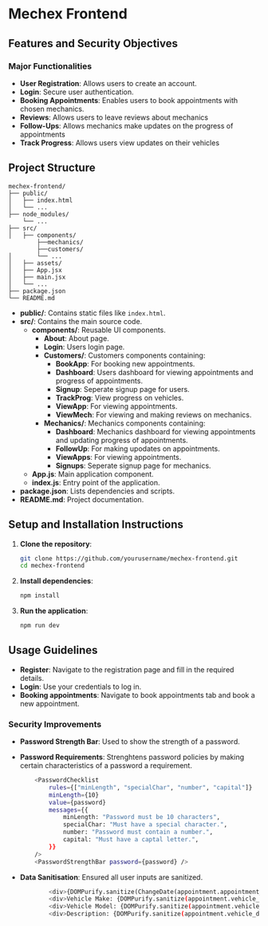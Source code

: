 # Mechex Frontend

## Features and Security Objectives

### Major Functionalities
- **User Registration**: Allows users to create an account.
- **Login**: Secure user authentication.
- **Booking Appointments**: Enables users to book appointments with chosen mechanics.
- **Reviews**: Allows users to leave reviews about mechanics
- **Follow-Ups**: Allows mechanics make updates on the progress of appointments
- **Track Progress**: Allows users view updates on their vehicles


## Project Structure

```
mechex-frontend/
├── public/
│   ├── index.html
│   └── ...
├── node_modules/
    └── ...
├── src/
│   ├── components/
        ├──mechanics/
        ├──customers/
│       └── ...
│   ├── assets/
│   ├── App.jsx
│   ├── main.jsx
│   └── ...
├── package.json
└── README.md
```

- **public/**: Contains static files like `index.html`.
- **src/**: Contains the main source code.
    - **components/**: Reusable UI components.
        - **About**: About page.
        - **Login**: Users login page.
        - **Customers/**: Customers components containing:
            - **BookApp**: For booking new appointments.
            - **Dashboard**: Users dashboard for viewing appointments and progress of appointments.
            - **Signup**: Seperate signup page for users.
            - **TrackProg**: View progress on vehicles.
            - **ViewApp**: For viewing appointments.
            - **ViewMech**: For viewing and making reviews on mechanics.
        - **Mechanics/**: Mechanics components containing:
            - **Dashboard**: Mechanics dashboard for viewing appointments and updating progress of appointments.
            - **FollowUp**: For making upodates on appointments.
            - **ViewApps**: For viewing appointments.
            - **Signups**: Seperate signup page for mechanics.
    - **App.js**: Main application component.
    - **index.js**: Entry point of the application.
- **package.json**: Lists dependencies and scripts.
- **README.md**: Project documentation.

## Setup and Installation Instructions

1. **Clone the repository**:
     ```sh
     git clone https://github.com/yourusername/mechex-frontend.git
     cd mechex-frontend
     ```

2. **Install dependencies**:
     ```sh
     npm install
     ```

3. **Run the application**:
     ```sh
     npm run dev
     ```

## Usage Guidelines

- **Register**: Navigate to the registration page and fill in the required details.
- **Login**: Use your credentials to log in.
- **Booking appointments**: Navigate to book appointments tab and book a new appointment.

### Security Improvements
- **Password Strength Bar**: Used to show the strength of a password.
- **Password Requirements**: Strenghtens password policies by making certain characteristics of a password a requirement.

    ```sh
        <PasswordChecklist
            rules={["minLength", "specialChar", "number", "capital"]}
            minLength={10}
            value={password}
            messages={{
                minLength: "Password must be 10 characters",
                specialChar: "Must have a special character.",
                number: "Password must contain a number.",
                capital: "Must have a captal letter.",
            }}
        />
        <PasswordStrengthBar password={password} />
    ```
- **Data Sanitisation**: Ensured all user inputs are sanitized.
    ```sh
            <div>{DOMPurify.sanitize(ChangeDate(appointment.appointment_date))}</div>
            <div>Vehicle Make: {DOMPurify.sanitize(appointment.vehicle_make)}</div>
            <div>Vehicle Model: {DOMPurify.sanitize(appointment.vehicle_model)}</div>
            <div>Description: {DOMPurify.sanitize(appointment.vehicle_description)
    ```